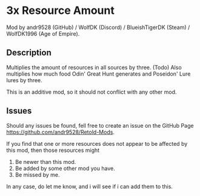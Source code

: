 # 3x Resource Amount

Mod by andr9528 (GitHub) / WolfDK (Discord) / BlueishTigerDK (Steam) / WolfDK1996 (Age of Empire).

## Description

Multiplies the amount of resources in all sources by three.
(Todo) Also multiplies how much food Odin' Great Hunt generates and Poseidon' Lure lures by three.

This is an additive mod, so it should not conflict with any other mod.

## Issues

Should any issues be found, fell free to create an issue on the GitHub Page <https://github.com/andr9528/Retold-Mods>.

If you find that one or more resources does not appear to be affected by this mod, then those resources might

1. Be newer than this mod.
2. Be added by some other mod you have.
3. Be missed by me.

In any case, do let me know, and i will see if i can add them to this.

